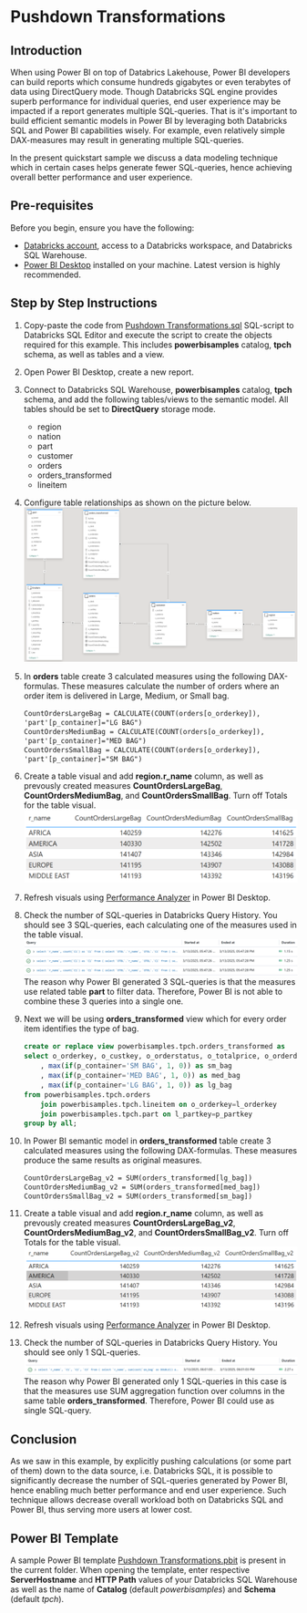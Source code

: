 # Pushdown Transformations

## Introduction
When using Power BI on top of Databrics Lakehouse, Power BI developers can build reports which consume hundreds gigabytes or even terabytes of data using DirectQuery mode. Though Databricks SQL engine provides superb performance for individual queries, end user experience may be impacted if a report generates multiple SQL-queries. That is it's important to build efficient semantic models in Power BI by leveraging both Databricks SQL and Power BI capabilities wisely. For example, even relatively simple DAX-measures may result in generating multiple SQL-queries. 

In the present quickstart sample we discuss a data modeling technique which in certain cases helps generate fewer SQL-queries, hence achieving overall better performance and user experience.

## Pre-requisites

Before you begin, ensure you have the following:

- [Databricks account](https://databricks.com/), access to a Databricks workspace, and Databricks SQL Warehouse. 
- [Power BI Desktop](https://powerbi.microsoft.com/desktop/) installed on your machine. Latest version is highly recommended.


  
## Step by Step Instructions
1. Copy-paste the code from [Pushdown Transformations.sql](./Pushdown%20Transformations.sql) SQL-script to Databricks SQL Editor and execute the script to create the objects required for this example. This includes **powerbisamples** catalog, **tpch** schema, as well as tables and a view.
2. Open Power BI Desktop, create a new report.
3. Connect to Databricks SQL Warehouse, **powerbisamples** catalog, **tpch** schema, and add the following tables/views to the semantic model. All tables should be set to **DirectQuery** storage mode.
    - region
    - nation
    - part
    - customer
    - orders
    - orders_transformed
    - lineitem
4. Configure table relationships as shown on the picture below.
![Data model](./images/DataModel.PNG)
5. In **orders** table create 3 calculated measures using the following DAX-formulas. These measures calculate the number of orders where an order item is delivered in Large, Medium, or Small bag.
    ```
    CountOrdersLargeBag = CALCULATE(COUNT(orders[o_orderkey]), 'part'[p_container]="LG BAG")
    CountOrdersMediumBag = CALCULATE(COUNT(orders[o_orderkey]), 'part'[p_container]="MED BAG")
    CountOrdersSmallBag = CALCULATE(COUNT(orders[o_orderkey]), 'part'[p_container]="SM BAG")
    ```
6. Create a table visual and add **region.r_name** column, as well as prevously created measures **CountOrdersLargeBag**, **CountOrdersMediumBag**, and **CountOrdersSmallBag**. Turn off Totals for the table visual.
![Table visual](./images/TableVisual1.PNG)
7. Refresh visuals using [Performance Analyzer](https://learn.microsoft.com/en-us/power-bi/create-reports/desktop-performance-analyzer) in Power BI Desktop.
8. Check the number of SQL-queries in Databricks Query History. You should see 3 SQL-queries, each calculating one of the measures used in the table visual.
![Query History](./images/QueryHistory1.PNG) 
The reason why Power BI generated 3 SQL-queries is that the measures use related table **part** to filter data. Therefore, Power BI is not able to combine these 3 queries into a single one.

9. Next we will be using **orders_transformed** view which for every order item identifies the type of bag.  
    ``` sql
    create or replace view powerbisamples.tpch.orders_transformed as
    select o_orderkey, o_custkey, o_orderstatus, o_totalprice, o_orderdate, o_orderpriority, o_clerk, o_shippriority
        , max(if(p_container='SM BAG', 1, 0)) as sm_bag
        , max(if(p_container='MED BAG', 1, 0)) as med_bag
        , max(if(p_container='LG BAG', 1, 0)) as lg_bag
    from powerbisamples.tpch.orders
        join powerbisamples.tpch.lineitem on o_orderkey=l_orderkey
        join powerbisamples.tpch.part on l_partkey=p_partkey
    group by all;
    ```

10. In Power BI semantic model in **orders_transformed** table create 3 calculated measures using the following DAX-formulas. These measures produce the same results as original measures.
    ```
    CountOrdersLargeBag_v2 = SUM(orders_transformed[lg_bag])
    CountOrdersMediumBag_v2 = SUM(orders_transformed[med_bag])
    CountOrdersSmallBag_v2 = SUM(orders_transformed[sm_bag])
    ```
11. Create a table visual and add **region.r_name** column, as well as prevously created measures **CountOrdersLargeBag_v2**, **CountOrdersMediumBag_v2**, and **CountOrdersSmallBag_v2**. Turn off Totals for the table visual.
![Table visual](./images/TableVisual2.PNG)
12. Refresh visuals using [Performance Analyzer](https://learn.microsoft.com/en-us/power-bi/create-reports/desktop-performance-analyzer) in Power BI Desktop.

13. Check the number of SQL-queries in Databricks Query History. You should see only 1 SQL-queries.
![Query History](./images/QueryHistory2.PNG) 
The reason why Power BI generated only 1 SQL-queries in this case is that the measures use SUM aggregation function over columns in the same table **orders_transformed**. Therefore, Power BI could use as single SQL-query.


## Conclusion
As we saw in this example, by explicitly pushing calculations (or some part of them) down to the data source, i.e. Databricks SQL, it is possible to significantly decrease the number of SQL-queries generated by Power BI, hence enabling much better performance and end user experience. Such technique allows decrease overall workload both on Databricks SQL and Power BI, thus serving more users at lower cost.

## Power BI Template 

A sample Power BI template [Pushdown Transformations.pbit](./Pushdown%20Transformations.pbit) is present in the current folder. When opening the template, enter respective **ServerHostname** and **HTTP Path** values of your Databricks SQL Warehouse as well as the name of **Catalog** (default *powerbisamples*) and **Schema** (default *tpch*).


